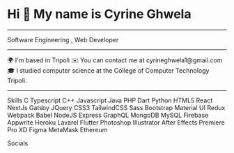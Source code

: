 <h1> Hi 👋 My name is  Cyrine Ghwela </h1>
<hr>
Software Engineering , Web Developer
<hr>
🌍 I'm based in Tripoli
✉️ You can contact me at cyrineghwela1@gmail.com
🎓 I studied computer science at the College of Computer Technology Tripoli.
<hr>
Skills
C Typescript C++ Javascript Java PHP Dart Python HTML5 React NextJs Gatsby JQuery CSS3 TailwindCSS Sass Bootstrap Material UI Redux Webpack Babel NodeJS Express GraphQL MongoDB MySQL Firebase Appwrite Heroku Lavarel Flutter Photoshop Illustrator After Effects Premiere Pro XD Figma MetaMask Ethereum

Socials
         
